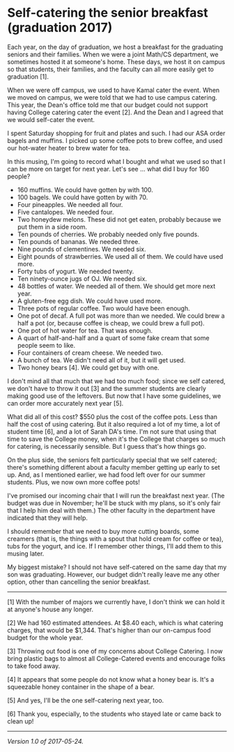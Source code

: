 Self-catering the senior breakfast (graduation 2017)
====================================================

Each year, on the day of graduation, we host a breakfast for the graduating
seniors and their families.  When we were a joint Math/CS department, we
sometimes hosted it at someone's home.  These days, we host it on campus
so that students, their families, and the faculty can all more easily get
to graduation [1].

When we were off campus, we used to have Kamal cater the event.  When we
moved on campus, we were told that we had to use campus catering.
This year, the Dean's office told me that our budget could not support
having College catering cater the event [2].  And the Dean and I agreed
that we would self-cater the event.

I spent Saturday shopping for fruit and plates and such.  I had our ASA
order bagels and muffins.  I picked up some coffee pots to
brew coffee, and used our hot-water heater to brew water for tea.

In this musing, I'm going to record what I bought and what we used so
that I can be more on target for next year.  Let's see ... what did I buy
for 160 people?

* 160 muffins.  We could have gotten by with 100.
* 100 bagels.  We could have gotten by with 70.
* Four pineapples.  We needed all four.
* Five cantalopes.  We needed four.
* Two honeydew melons.  These did not get eaten, probably because
  we put them in a side room.
* Ten pounds of cherries.  We probably needed only five pounds.
* Ten pounds of bananas.  We needed three.
* Nine pounds of clementines.  We needed six.
* Eight pounds of strawberries.  We used all of them.  We could have used
  more.
* Forty tubs of yogurt.  We needed twenty.
* Ten ninety-ounce jugs of OJ.  We needed six.
* 48 bottles of water.  We needed all of them.  We should get more next year.
* A gluten-free egg dish.  We could have used more.
* Three pots of regular coffee.  Two would have been enough.
* One pot of decaf.  A full pot was more than we needed.  We could brew
  a half a pot (or, because coffee is cheap, we could brew a full pot).
* One pot of hot water for tea.  That was enough.
* A quart of half-and-half and a quart of some fake cream that some
  people seem to like.
* Four containers of cream cheese.  We needed two.
* A bunch of tea.  We didn't need all of it, but it will get used.
* Two honey bears [4].  We could get buy with one.

I don't mind all that much that we had too much food; since we self
catered, we don't have to throw it out [3] and the summer students
are clearly making good use of the leftovers.  But now that I have some
guidelines, we can order more accurately next year [5].

What did all of this cost?  $550 plus the cost of the coffee pots.
Less than half the cost of using catering.  But it also required a lot
of my time, a lot of student time [6], and a lot of Sarah DA's time.
I'm not sure that using that time to save the College money, when
it's the College that charges so much for catering, is necessarily
sensible.  But I guess that's how things go.

On the plus side, the seniors felt particularly special that we self
catered; there's something different about a faculty member getting up
early to set up.  And, as I mentioned earlier, we had food left over
for our summer students.  Plus, we now own more coffee pots!

I've promised our incoming chair that I will run the breakfast next
year.  (The budget was due in November; he'll be stuck with my plans,
so it's only fair that I help him deal with them.)  The other faculty
in the department have indicated that they will help.

I should remember that we need to buy more cutting boards, some
creamers (that is, the things with a spout that hold cream for 
coffee or tea), tubs for the yogurt, and ice.  If I remember other
things, I'll add them to this musing later.

My biggest mistake?  I should not have self-catered on the same day
that my son was graduating.  However, our budget didn't really leave
me any other option, other than cancelling the senior breakfast.

---

[1] With the number of majors we currently have, I don't think we can
hold it at anyone's house any longer.

[2] We had 160 estimated attendees.  At $8.40 each, which is what catering
charges, that would be $1,344.  That's higher than our on-campus food budget
for the whole year.  

[3] Throwing out food is one of my concerns about College Catering.  I
now bring plastic bags to almost all College-Catered events and encourage
folks to take food away.

[4] It appears that some people do not know what a honey bear is.  It's
a squeezable honey container in the shape of a bear.

[5] And yes, I'll be the one self-catering next year, too.

[6] Thank you, especially, to the students who stayed late or
came back to clean up!

---

*Version 1.0 of 2017-05-24.*
